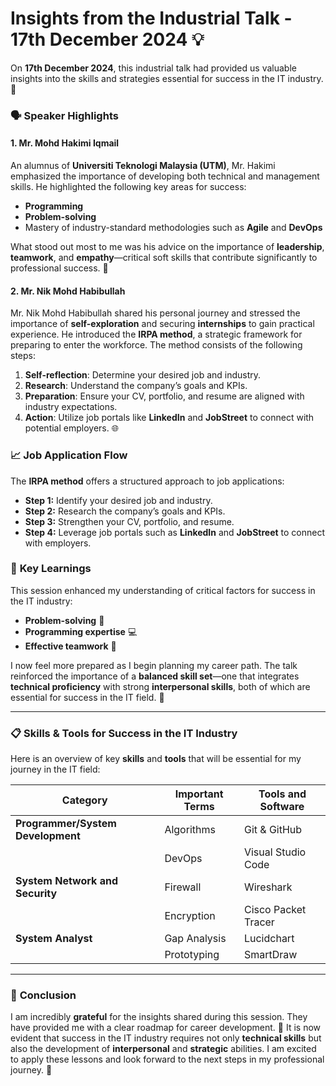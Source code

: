 # **Insights from the Industrial Talk - 17th December 2024** 💡

On **17th December 2024**, this industrial talk had provided us valuable insights into the skills and strategies essential for success in the IT industry. 🚀

### 🗣️ **Speaker Highlights**

#### **1. Mr. Mohd Hakimi Iqmail**  
An alumnus of **Universiti Teknologi Malaysia (UTM)**, Mr. Hakimi emphasized the importance of developing both technical and management skills. He highlighted the following key areas for success:

- **Programming**  
- **Problem-solving**  
- Mastery of industry-standard methodologies such as **Agile** and **DevOps**

What stood out most to me was his advice on the importance of **leadership**, **teamwork**, and **empathy**—critical soft skills that contribute significantly to professional success. 🌟

#### **2. Mr. Nik Mohd Habibullah**  
Mr. Nik Mohd Habibullah shared his personal journey and stressed the importance of **self-exploration** and securing **internships** to gain practical experience. He introduced the **IRPA method**, a strategic framework for preparing to enter the workforce. The method consists of the following steps:

1. **Self-reflection**: Determine your desired job and industry.
2. **Research**: Understand the company’s goals and KPIs.
3. **Preparation**: Ensure your CV, portfolio, and resume are aligned with industry expectations.
4. **Action**: Utilize job portals like **LinkedIn** and **JobStreet** to connect with potential employers. 🌐

### 📈 **Job Application Flow**  
The **IRPA method** offers a structured approach to job applications:

- **Step 1:** Identify your desired job and industry.
- **Step 2:** Research the company’s goals and KPIs.
- **Step 3:** Strengthen your CV, portfolio, and resume.
- **Step 4:** Leverage job portals such as **LinkedIn** and **JobStreet** to connect with employers.

### 💪 **Key Learnings**  
This session enhanced my understanding of critical factors for success in the IT industry:

- **Problem-solving** 🧩
- **Programming expertise** 💻
- **Effective teamwork** 🤝

I now feel more prepared as I begin planning my career path. The talk reinforced the importance of a **balanced skill set**—one that integrates **technical proficiency** with strong **interpersonal skills**, both of which are essential for success in the IT field. 🚀

---

### 📋 **Skills & Tools for Success in the IT Industry**

Here is an overview of key **skills** and **tools** that will be essential for my journey in the IT field:

| Category                        | Important Terms           | Tools and Software         |
|----------------------------------|---------------------------|----------------------------|
| **Programmer/System Development** | Algorithms                | Git & GitHub         |
|                                  | DevOps                    | Visual Studio Code        |
| **System Network and Security**  | Firewall                  | Wireshark                  |
|                                  | Encryption                | Cisco Packet Tracer        |
| **System Analyst**               | Gap Analysis              | Lucidchart                 |
|                                  | Prototyping               | SmartDraw                  |

---

### 📝 **Conclusion**  
I am incredibly **grateful** for the insights shared during this session. They have provided me with a clear roadmap for career development. 🌟 It is now evident that success in the IT industry requires not only **technical skills** but also the development of **interpersonal** and **strategic** abilities. I am excited to apply these lessons and look forward to the next steps in my professional journey. 🎉
